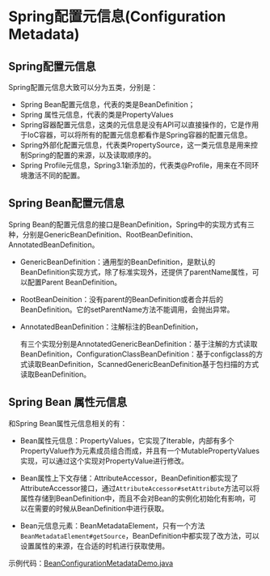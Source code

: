 # Spring配置元信息(Configuration Metadata)

## Spring配置元信息

Spring配置元信息大致可以分为五类，分别是：

* Spring Bean配置元信息，代表的类是BeanDefinition；
* Spring 属性元信息，代表的类是PropertyValues
* Spring容器配置元信息，这类的元信息是没有API可以直接操作的，它是作用于IoC容器，可以将所有的配置元信息都看作是Spring容器的配置元信息。
* Spring外部化配置元信息，代表类PropertySource，这一类元信息是用来控制Spring的配置的来源，以及读取顺序的。
* Spring Profile元信息，Spring3.1新添加的，代表类@Profile，用来在不同环境激活不同的配置。

## Spring Bean配置元信息

Spring Bean的配置元信息的接口是BeanDefinition，Spring中的实现方式有三种，分别是GenericBeanDefinition、RootBeanDefinition、AnnotatedBeanDefinition。

* GenericBeanDefinition：通用型的BeanDefinition，是默认的BeanDefinition实现方式，除了标准实现外，还提供了parentName属性，可以配置Parent BeanDefinition。

* RootBeanDeinition：没有parent的BeanDefinition或者合并后的BeanDefinition。它的setParentName方法不能调用，会抛出异常。

* AnnotatedBeanDefinition：注解标注的BeanDefinition，

  有三个实现分别是AnnotatedGenericBeanDefinition：基于注解的方式读取BeanDefinition，ConfigurationClassBeanDefinition：基于configclass的方式读取BeanDefinition，ScannedGenericBeanDefinition基于包扫描的方式读取BeanDefinition。

## Spring Bean 属性元信息

和Spring Bean属性元信息相关的有：

* Bean属性元信息：PropertyValues，它实现了Iterable，内部有多个PropertyValue作为元素成员组合而成，并且有一个MutablePropertyValues实现，可以通过这个实现对PropertyValue进行修改。

* Bean属性上下文存储：AttributeAccessor，BeanDefinition都实现了AttributeAccessor接口，通过`AttributeAccessor#setAttribute`方法可以将属性存储到BeanDefinition中，而且不会对Bean的实例化初始化有影响，可以在需要的时候从BeanDefinition中进行获取。

* Bean元信息元素：BeanMetadataElement，只有一个方法`BeanMetadataElement#getSource`，BeanDefinition中都实现了改方法，可以设置属性的来源，在合适的时机进行获取使用。

示例代码：[BeanConfigurationMetadataDemo.java](https://github.com/wkk1994/spring-ioc-learn/blob/master/configuration-metadata/src/main/java/com/wkk/learn/spring/ioc/configuration/metadata/BeanConfigurationMetadataDemo.java)
